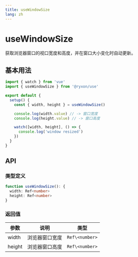 ```yaml
---
title: useWindowSize
lang: zh
---
```


# useWindowSize

获取浏览器窗口的视口宽度和高度，并在窗口大小变化时自动更新。

## 基本用法

```js
import { watch } from 'vue'
import { useWindowSize } from '@ryxon/use'

export default {
  setup() {
    const { width, height } = useWindowSize()

    console.log(width.value) // -> 窗口宽度
    console.log(height.value) // -> 窗口高度

    watch([width, height], () => {
      console.log('window resized')
    })
  }
}
```

## API

### 类型定义

```ts
function useWindowSize(): {
  width: Ref<number>
  height: Ref<number>
}
```

### 返回值

| 参数   | 说明           | 类型           |
| ------ | -------------- | -------------- |
| width  | 浏览器窗口宽度 | `Ref\<number>` |
| height | 浏览器窗口高度 | `Ref\<number>` |
